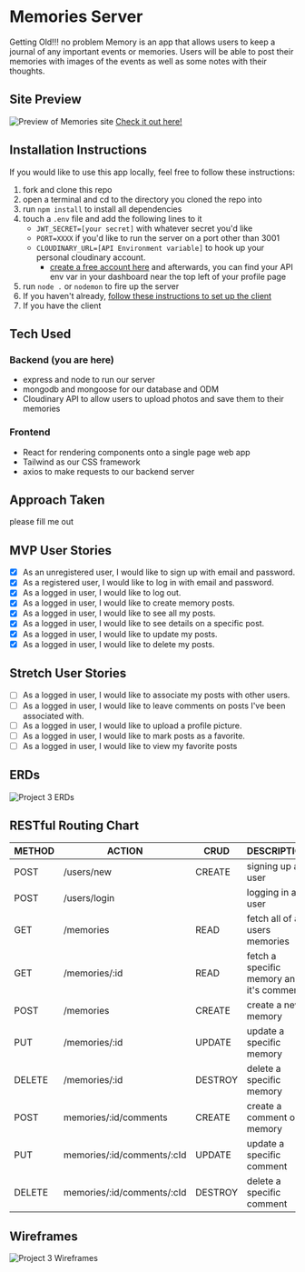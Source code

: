 # Memories Server

Getting Old!!! no problem Memory is an app that allows users to keep a journal of any important events or memories. Users will be able to post their memories with images of the events as well as some notes with their thoughts.

## Site Preview
![Preview of Memories site](https://res.cloudinary.com/dazgyyyvj/image/upload/v1665618623/seir-808-p3/Screenshot_from_2022-10-12_16-49-37_nah6bk.png)
[Check it out here!](https://superb-parfait-91c6b9.netlify.app/)

## Installation Instructions
If you would like to use this app locally, feel free to follow these instructions:
1. fork and clone this repo
2. open a terminal and cd to the directory you cloned the repo into
3. run `npm install` to install all dependencies
4. touch a `.env` file and add the following lines to it
    - `JWT_SECRET=[your secret]` with whatever secret you'd like
    - `PORT=XXXX` if you'd like to run the server on a port other than 3001
    - `CLOUDINARY_URL=[API Environment variable]` to hook up your personal cloudinary account.
        - [create a free account here](https://cloudinary.com/) and afterwards, you can find your API env var in your dashboard near the top left of your profile page
5. run `node .` or `nodemon` to fire up the server
6. If you haven't already, [follow these instructions to set up the client](https://github.com/JamesOnwordi/memories_client)
7. If you have the client

## Tech Used
### Backend (you are here)
- express and node to run our server
- mongodb and mongoose for our database and ODM
- Cloudinary API to allow users to upload photos and save them to their memories

### Frontend
- React for rendering components onto a single page web app
- Tailwind as our CSS framework
- axios to make requests to our backend server

## Approach Taken
please fill me out

## MVP User Stories
- [x] As an unregistered user, I would like to sign up with email and password.
- [x] As a registered user, I would like to log in with email and password.
- [x] As a logged in user, I would like to log out.
- [x] As a logged in user, I would like to create memory posts.
- [x] As a logged in user, I would like to see all my posts.
- [x] As a logged in user, I would like to see details on a specific post.
- [x] As a logged in user, I would like to update my posts.
- [x] As a logged in user, I would like to delete my posts.

## Stretch User Stories
- [ ] As a logged in user, I would like to associate my posts with other users.
- [ ] As a logged in user, I would like to leave comments on posts I've been associated with.
- [ ] As a logged in user, I would like to upload a profile picture.
- [ ] As a logged in user, I would like to mark posts as a favorite.
- [ ] As a logged in user, I would like to view my favorite posts

## ERDs
![Project 3 ERDs](https://res.cloudinary.com/dazgyyyvj/image/upload/v1665617908/seir-808-p3/project3erd_coljkd.png)

## RESTful Routing Chart
| METHOD | ACTION | CRUD | DESCRIPTION |
|--------|--------|------|-------------|
| POST | /users/new | CREATE | signing up a user |
| POST | /users/login | | logging in a user |
| GET | /memories | READ | fetch all of a users memories |
| GET | /memories/:id | READ | fetch a specific memory and it's comments |
| POST | /memories | CREATE | create a new memory |
| PUT | /memories/:id | UPDATE | update a specific memory |
| DELETE | /memories/:id | DESTROY | delete a specific memory |
| POST | memories/:id/comments | CREATE | create a comment on a memory |
| PUT | memories/:id/comments/:cId | UPDATE | update a specific comment |
| DELETE | memories/:id/comments/:cId | DESTROY | delete a specific comment |

## Wireframes
![Project 3 Wireframes](https://res.cloudinary.com/dazgyyyvj/image/upload/v1665617625/seir-808-p3/p3-wireframe_awfc8z.png)
